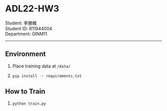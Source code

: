 # ADL22-HW3
Student: 李勝維\
Student ID: R11944004\
Department: GINM11

---

## Environment
1. Place training data at `/data/`
2. ```bash
   pip install -r requirements.txt
   ```


## How to Train
1.  ```bash
    python train.py
    ```
